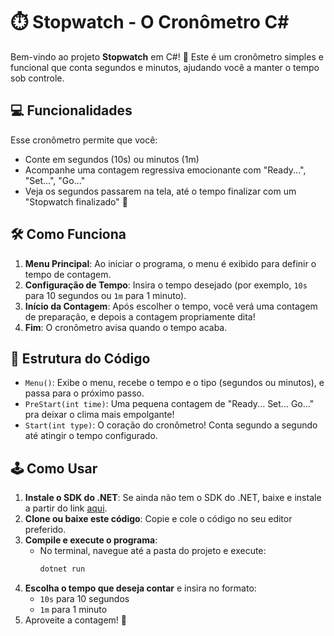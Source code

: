 # ⏱️ Stopwatch - O Cronômetro C#

Bem-vindo ao projeto **Stopwatch** em C#! 🚀 Este é um cronômetro simples e funcional que conta segundos e minutos, ajudando você a manter o tempo sob controle.

## 💻 Funcionalidades

Esse cronômetro permite que você:
- Conte em segundos (10s) ou minutos (1m)
- Acompanhe uma contagem regressiva emocionante com "Ready...", "Set...", "Go..."
- Veja os segundos passarem na tela, até o tempo finalizar com um "Stopwatch finalizado" 👏

## 🛠️ Como Funciona

1. **Menu Principal**: Ao iniciar o programa, o menu é exibido para definir o tempo de contagem.
2. **Configuração de Tempo**: Insira o tempo desejado (por exemplo, `10s` para 10 segundos ou `1m` para 1 minuto).
3. **Início da Contagem**: Após escolher o tempo, você verá uma contagem de preparação, e depois a contagem propriamente dita!
4. **Fim**: O cronômetro avisa quando o tempo acaba. 

## 🧩 Estrutura do Código

- `Menu()`: Exibe o menu, recebe o tempo e o tipo (segundos ou minutos), e passa para o próximo passo.
- `PreStart(int time)`: Uma pequena contagem de "Ready... Set... Go..." pra deixar o clima mais empolgante!
- `Start(int type)`: O coração do cronômetro! Conta segundo a segundo até atingir o tempo configurado.

## 🕹️ Como Usar

1. **Instale o SDK do .NET**: Se ainda não tem o SDK do .NET, baixe e instale a partir do link [aqui](https://dotnet.microsoft.com/download).
2. **Clone ou baixe este código**: Copie e cole o código no seu editor preferido.
3. **Compile e execute o programa**:
   - No terminal, navegue até a pasta do projeto e execute: 
     ```bash
     dotnet run
     ```
4. **Escolha o tempo que deseja contar** e insira no formato:
   - `10s` para 10 segundos
   - `1m` para 1 minuto
5. Aproveite a contagem! 🥳
